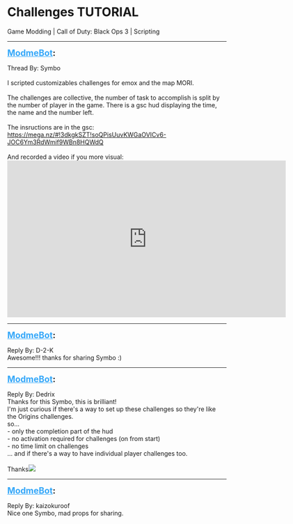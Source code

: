 # Challenges TUTORIAL
Game Modding | Call of Duty: Black Ops 3 | Scripting

---
<strong style="font-size: 1.4em;"><span style="text-decoration: underline;text-decoration-color: #34a7f9;"><span style="color:#34a7f9;">ModmeBot</span></span>:</strong>

<p>Thread By: Symbo<br /> <br />I scripted customizables challenges for emox and the map MORI.<br /> <br />The challenges are collective, the number of task to accomplish is split by the number of player in the game. There is a gsc hud displaying the time, the name and the number left.<br /> <br />The insructions are in the gsc:<br /><a href="https://mega.nz/#!3dkgkSZT!soQPisUuvKWGaOVICv6-JOC6Ym3RdWmif9WBn8HQWdQ">https://mega.nz/#!3dkgkSZT!soQPisUuvKWGaOVICv6-JOC6Ym3RdWmif9WBn8HQWdQ</a><br /> <br />And recorded a video if you more visual:<br /><iframe type="text/html" width="640" height="360" src="https://www.youtube.com/embed/7FRQTOHBse8" frameborder="0"></iframe></p>

---
<strong style="font-size: 1.4em;"><span style="text-decoration: underline;text-decoration-color: #34a7f9;"><span style="color:#34a7f9;">ModmeBot</span></span>:</strong>

<p>Reply By: D-2-K<br />Awesome!!!  thanks for sharing Symbo :)</p>

---
<strong style="font-size: 1.4em;"><span style="text-decoration: underline;text-decoration-color: #34a7f9;"><span style="color:#34a7f9;">ModmeBot</span></span>:</strong>

<p>Reply By: Dedrix<br />Thanks for this Symbo, this is brilliant!<br />I&#39;m just curious if there&#39;s a way to set up these challenges so they&#39;re like the Origins challenges.<br />so...<br />- only the completion part of the hud<br />- no activation required for challenges (on from start)<br />- no time limit on challenges<br />... and if there&#39;s a way to have individual player challenges too.<br /> <br />Thanks<img style="max-width: 500px;" src="//modme.co/emoticons/smile.png"></p>

---
<strong style="font-size: 1.4em;"><span style="text-decoration: underline;text-decoration-color: #34a7f9;"><span style="color:#34a7f9;">ModmeBot</span></span>:</strong>

<p>Reply By: kaizokuroof<br />Nice one Symbo, mad props for sharing.</p>
